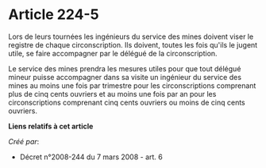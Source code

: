 # Article 224-5

Lors de leurs tournées les ingénieurs du service des mines doivent viser le registre de chaque circonscription. Ils doivent,
toutes les fois qu'ils le jugent utile, se faire accompagner par le délégué de la circonscription.

Le service des mines prendra les mesures utiles pour que tout délégué mineur puisse accompagner dans sa visite un ingénieur
du service des mines au moins une fois par trimestre pour les circonscriptions comprenant plus de cinq cents ouvriers et au
moins une fois par an pour les circonscriptions comprenant cinq cents ouvriers ou moins de cinq cents ouvriers.

**Liens relatifs à cet article**

_Créé par_:

  - Décret n°2008-244 du 7 mars 2008 - art. 6
